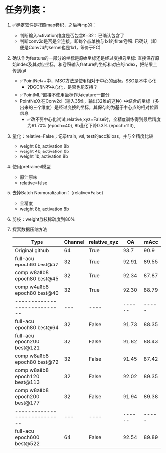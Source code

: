 # 任务列表：
1. :white_check_mark:确定软件是按照map卷积，之后再mp的：
    - 判断输入activation维度是否包含K=32：已确认包含了
    - 判断conv2d是否是全连接，即每个点单独与1x1的filter卷积: 已确认（即便是Conv2d的kernel也是1x1，等价于FC)
2. 确认作为feature的一部分的坐标是原始坐标还是经过变换的坐标: 直接保存原始index及其对应坐标，和卷积输入feature的坐标和对应的index，把结果上传到git
    - :white_check_mark:PointNet++中，MSG方法是使用相对于中心的坐标，SSG是不中心化
      - :question:DGCNN不中心化，是否也能支持？
    - :white_check_mark:PointMLP直接不使用坐标作为feature一部分
    - PointNeXt 在Conv2d（输入35维，输出32维的这种）中结合的坐标（多出来的三个维度）是经过变换的坐标，其保存的为基于中心点的相对位置信息
      - :white_check_mark:改不要中心化试试,relative_xyz=False时，全精度训练得到最后精度为91.73% (epoch=40), 8b量化下降0.3% (epoch=113), 
3. 量化：relative=False；记录train, val, test的acc和loss，并与全精度比较
    - weight 8b, activation 8b
    - weight 4b, activation 8b
    - weight 1b, activation 8b
4. 使用pretrained模型
    - 原汁原味
    - relative=false
6. 去掉Batch Normoralization：（relative=False）
    - 全精度
    - weight 8b, activation 8b
7. 剪枝：weight剪枝稀疏度到80%
8. 探索数据压缩方法

    | Type                             	| Channel | relative_xyz 	| OA    	| mAcc  	|
    |----------------------------------	|-------- |--------------	|-------	|-------	|
    | Original github                  	| 64      | True         	| 93.7  	| 90.9  	|
    | full-acu<br>epoch80 best@57      	| 32      | True         	| 92.91 	| 89.55 	|
    | comp w8a8b8<br>epoch80 best@45   	| 32      | True         	| 92.34 	| 87.87 	|
    | comp w4a8b8<br>epoch80 best@40   	| 32      | True         	| 92.30 	| 88.79 	|
    | ----------------------------   	| ---     | ----         	| ------	| ----- 	|
    | full-acu<br>epoch80 best@64      	| 32      | False        	| 91.73 	| 88.35 	|
    | full-acu<br>epoch200 best@121    	| 32      | False        	| 91.82 	| 88.43 	|
    | comp w8a8b8<br>epoch80 best@72   	| 32      | False        	| 91.45 	| 87.42 	|
    | comp w8a8b8<br>epoch120 best@113 	| 32      | False        	| 92.02 	| 89.35 	|
    | comp w8a8b8<br>epoch200 best@177 	| 32      | False        	| 91.94 	| 89.38 	|
    | ----------------------------   	| ---     | ----         	| ------	| ----- 	|
    | full-acu<br>epoch600 best@522  	| 64      | False         	| 92.54 	| 89.89 	|
